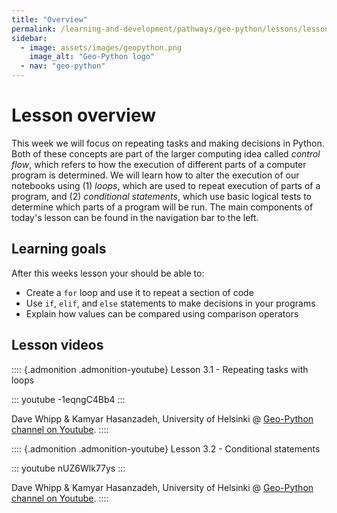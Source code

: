 ```yaml
---
title: "Overview"
permalink: /learning-and-development/pathways/geo-python/lessons/lesson-3/overview/
sidebar:
  - image: assets/images/geopython.png
    image_alt: "Geo-Python logo"
  - nav: "geo-python"
---
```



# Lesson overview

This week we will focus on repeating tasks and making decisions in
Python. Both of these concepts are part of the larger computing idea
called *control flow*, which refers to how the execution of different
parts of a computer program is determined. We will learn how to alter
the execution of our notebooks using (1) *loops*, which are used to
repeat execution of parts of a program, and (2) *conditional
statements*, which use basic logical tests to determine which parts of a
program will be run. The main components of today\'s lesson can be found
in the navigation bar to the left.

## Learning goals

After this weeks lesson your should be able to:

-   Create a `for` loop and use it to repeat a section of code
-   Use `if`, `elif`, and `else` statements to make decisions in your
    programs
-   Explain how values can be compared using comparison operators

## Lesson videos

:::: {.admonition .admonition-youtube}
Lesson 3.1 - Repeating tasks with loops

::: youtube
-1eqngC4Bb4
:::

Dave Whipp & Kamyar Hasanzadeh, University of Helsinki @ [Geo-Python
channel on
Youtube](https://www.youtube.com/channel/UCQ1_1hZ0A1Vic2zmWE56s2A).
::::

:::: {.admonition .admonition-youtube}
Lesson 3.2 - Conditional statements

::: youtube
nUZ6Wlk77ys
:::

Dave Whipp & Kamyar Hasanzadeh, University of Helsinki @ [Geo-Python
channel on
Youtube](https://www.youtube.com/channel/UCQ1_1hZ0A1Vic2zmWE56s2A).
::::
